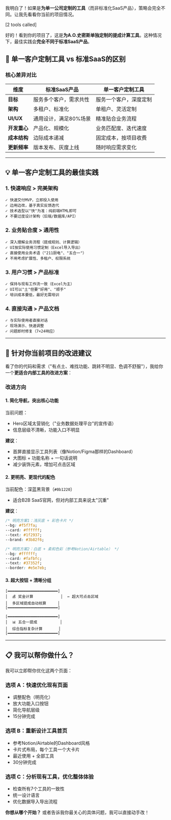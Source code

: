 我明白了！如果是**为单一公司定制的工具**（而非标准化SaaS产品），策略会完全不同。让我先看看你当前的项目情况。

[2 tools called]

好的！看到你的项目了，这是**为A.O.史密斯单独定制的提成计算工具**。这种情况下，最佳实践会**完全不同于标准SaaS产品**。

## 🎯 单一客户定制工具 vs 标准SaaS的区别

### **核心差异对比**

| 维度 | 标准SaaS产品 | 单一客户定制工具 |
|------|------------|---------------|
| **目标** | 服务多个客户，需求共性 | 服务一个客户，深度定制 |
| **架构** | 多租户、标准化 | 单租户、灵活定制 |
| **UI/UX** | 通用设计，满足80%场景 | 精准贴合业务流程 |
| **开发重心** | 产品化、规模化 | 业务匹配度、迭代速度 |
| **成本结构** | 边际成本递减 | 固定成本，按项目收费 |
| **更新频率** | 版本发布、灰度上线 | 随时响应需求变化 |

---

## 💡 单一客户定制工具的最佳实践

### 1. **快速响应 > 完美架构**
```
✓ 快速交付MVP，立即投入使用
✓ 边用边改，基于真实反馈迭代
✓ 技术选型以"快"为准：纯前端HTML即可
✗ 不要过度设计架构（后端/数据库/API）
```

### 2. **业务贴合度 > 通用性**
```
✓ 深入理解业务流程（提成规则、计算逻辑）
✓ UI按实际使用习惯定制（Excel导入导出）
✓ 直接使用业务术语（"211厨电"、"五合一"）
✗ 不用考虑扩展性、多租户、权限系统
```

### 3. **用户习惯 > 产品标准**
```
✓ 保持与现有工作流一致（Excel为主）
✓ UI可以"土"但要"好用"、"顺手"
✓ 培训成本要低，最好无需培训
```

### 4. **直接沟通 > 产品文档**
```
✓ 与实际使用者直接对话
✓ 现场演示、快速调整
✓ 问题即时修复（7×24响应）
```

---

## 🎨 针对你当前项目的改进建议

看了你的代码和需求（"有点土、难找功能、跳转不明显、色调不舒服"），我给你一个**更适合内部工具的改进方案**：

### **改进方向**

#### 1. **简化导航，突出核心功能**
当前问题：
- Hero区域太营销化（"业务数据处理平台"的宣传语）
- 信息层级不清晰，功能入口不明显

**建议**：
- 首屏直接显示工具列表（像Notion/Figma那样的Dashboard）
- 大图标 + 功能名称 + 一句话说明
- 减少装饰元素，增加可点击区域

#### 2. **更明亮、更现代的配色**
当前配色：深蓝黑背景（`#0b1220`）
- 适合B2B SaaS官网，但对内部工具来说太"沉重"

**建议**：
```css
/* 明亮方案1：浅灰底 + 彩色卡片 */
--bg: #f5f7fa;
--card: #ffffff;
--text: #1f2937;
--brand: #3b82f6;

/* 明亮方案2：白底 + 柔和色彩（参考Notion/Airtable） */
--bg: #ffffff;
--card: #fafbfc;
--text: #37352f;
--border: #e5e7eb;
```

#### 3. **超大按钮 + 清晰分组**
```
[━━━━━━━━━━━━━━━━━━━━━━]
│  💰 奖金计算            │  ← 超大可点击区域
│  多区域提成自动核算     │
[━━━━━━━━━━━━━━━━━━━━━━]

[━━━━━━━━━━━━━━━━━━━━━━]
│  📊 五合一提成          │
│  综合指标复杂计算       │
[━━━━━━━━━━━━━━━━━━━━━━]
```

---

## 📋 我可以帮你做什么？

我可以立即帮你优化这两个页面：

### **选项 A：快速优化现有页面**
- 调整配色（明亮化）
- 放大功能入口按钮
- 简化导航层级
- 15分钟完成

### **选项 B：重新设计工具首页**
- 参考Notion/Airtable的Dashboard风格
- 卡片式布局，每个工具一个大卡片
- 最近使用 + 全部工具
- 30分钟完成

### **选项 C：分析现有工具，优化整体体验**
- 检查所有7个工具的一致性
- 统一设计语言
- 优化数据导入导出流程

**你想从哪个开始？** 或者告诉我你最关心的具体问题，我可以直接动手改！